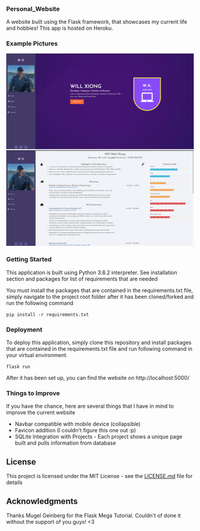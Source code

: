 ### Personal_Website
A website built using the Flask framework, that showcases my current life and hobbies! This app is hosted on Heroku. 

### Example Pictures
![Example Image](https://github.com/willBear/Personal_Website/blob/master/demo_home.png)
![Example Image](https://github.com/willBear/Personal_Website/blob/master/demo_resume.png)

### Getting Started
This application is built using Python 3.8.2 interpreter. See installation section and packages for list of requirements that are needed

You must install the packages that are contained in the requirements.txt file, simply navigate to the project root folder after it has been cloned/forked and run the following command 
```
pip install -r requirements.txt
```

### Deployment
To deploy this application, simply clone this repository and install packages that are contained in the requirements.txt file and run following command in your virtual environment.
```
flask run 
```
After it has been set up, you can find the website on http://localhost:5000/ 

### Things to Improve
If you have the chance, here are several things that I have in mind to improve the current website
 - Navbar compatible with mobile device (collapsible)
 - Favicon addition (I couldn't figure this one out :p) 
 - SQLite Integration with Projects - Each project shows a unique page built and pulls information from database

## License
This project is licensed under the MIT License - see the [LICENSE.md](LICENSE.md) file for details

## Acknowledgments
Thanks Mugel Geinberg for the Flask Mega Tutorial. Couldn't of done it without the support of you guys! <3 
